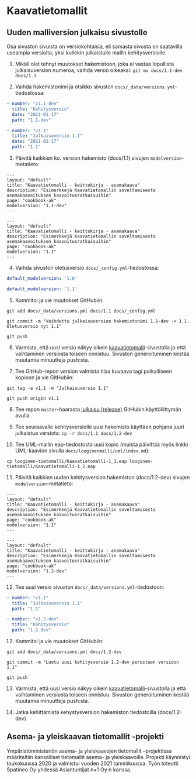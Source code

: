# Kaavatietomallit


## Uuden malliversion julkaisu sivustolle

Osa sivuston sivuista on versiokohtaisia, eli samasta sivusta on saatavilla useampia versioita, yksi kullekin julkaistulle mallin kehitysversiolle.

1. Mikäli olet tehnyt muutokset hakemistoon, joka ei vastaa lopullista julkaisuversion numeroa, vaihda versio oikeaksi:
```git mv docs/1.1-dev docs/1.1```

2. Vaihda hakemistonimi ja otsikko sivuston ```docs/_data/versions.yml```-tiedostossa:

```yaml
- number: "v1.1-dev"
  title: "Kehitysversio"
  date: "2021-01-17"
  path: "1.1-dev"
```

```yaml
- number: "v1.1"
  title: "Julkaisuversio 1.1"
  date: "2021-01-17"
  path: "1.1"
```

3. Päivitä kaikkien ko. version hakemisto (docs/1.1) sivujen ```modelversion```-metatieto:
```jekyll
---
layout: "default"
title: "Kaavatietomalli - keittokirja - asemakaava"
description: "Esimerkkejä Kaavatietomallin soveltamisesta asemakaavoituksen kaavoitusratkaisuihin"
page: "cookbook-ak"
modelversion: "1.1-dev"
---
```

```jekyll
---
layout: "default"
title: "Kaavatietomalli - keittokirja - asemakaava"
description: "Esimerkkejä Kaavatietomallin soveltamisesta asemakaavoituksen kaavoitusratkaisuihin"
page: "cookbook-ak"
modelversion: "1.1"
---
```

4. Vaihda sivuston oletusversio ```docs/_config.yml```-tiedostossa:

```yaml
default_modelversion: '1.0'
```

```yaml
default_modelversion: '1.1'
```

5. Kommitoi ja vie muutokset GitHubiin:

```git add docs/_data/versions.yml docs/1.1 docs/_config.yml```

```git commit -m "Vaihdettu julkaisuversion hakemistonimi 1.1-dev -> 1.1. Oletusversio nyt 1.1"```

```git push```

6. Varmista, että uusi versio näkyy oikein [kaavatietomalli](https://kaavatietomalli.fi/)-sivustolla ja että vaihtaminen versiosta toiseen onnistuu. Sivuston generoituminen kestää muutamia minuutteja push:sta.

7. Tee GitHub-repon version valmista tilaa kuvaava tagi paikalliseen kopioon ja vie GitHubiin:

```git tag -a v1.1 -m "Julkaisuversio 1.1"```

```git push origin v1.1```

8. Tee repon ```master```-haarasta [julkaisu (release)](https://docs.github.com/en/free-pro-team@latest/github/administering-a-repository/managing-releases-in-a-repository) GitHubin käyttöliittymän avulla.

9. Tee seuraavalle kehitysversiolle uusi hakemisto käyttäen pohjana juuri julkaistua versiota:
```cp -r docs/1.1 docs/1.2-dev```

10. Tee UML-mallin eap-tiedostosta uusi kopio (muista päivittää myös linkki UML-kaavion sivulla ```docs/looginenmalli/uml/index.md```):

```cp looginen-tietomalli/Kaavatietomalli-1_1.eap looginen-tietomalli/Kaavatietomalli-1_2.eap```

11. Päivitä kaikkien uuden kehitysversion hakemiston (docs/1.2-dev) sivujen ```modelversion```-metatieto:
```jekyll
---
layout: "default"
title: "Kaavatietomalli - keittokirja - asemakaava"
description: "Esimerkkejä Kaavatietomallin soveltamisesta asemakaavoituksen kaavoitusratkaisuihin"
page: "cookbook-ak"
modelversion: "1.1"
---
```

```jekyll
---
layout: "default"
title: "Kaavatietomalli - keittokirja - asemakaava"
description: "Esimerkkejä Kaavatietomallin soveltamisesta asemakaavoituksen kaavoitusratkaisuihin"
page: "cookbook-ak"
modelversion: "1.2-dev"
---
```

12. Tee uusi versio sivuston ```docs/_data/versions.yml```-tiedostoon:

```yaml
- number: "v1.1"
  title: "Julkaisuversio 1.1"
  path: "1.1"

- number: "v1.2-dev"
  title: "Kehitysversio"
  path: "1.2-dev"
```

12. Kommitoi ja vie muutokset GitHubiin:

```git add docs/_data/versions.yml docs/1.2-dev```

```git commit -m "Luotu uusi kehitysversio 1.2-dev perustuen versioon 1.1"```

```git push```

13. Varmista, että uusi versio näkyy oikein [kaavatietomalli](https://kaavatietomalli.fi/)-sivustolla ja että vaihtaminen versiosta toiseen onnistuu. Sivuston generoituminen kestää muutamia minuutteja push:sta.

14. Jatka kehittämistä kehystysversion hakemiston tiedostoilla (docs/1.2-dev)

## Asema- ja yleiskaavan tietomallit -projekti

Ympäristöministeriön asema- ja yleiskaavojen tietomallit –projektissa määriteltiin kansalliset tietomallit asema- ja yleiskaavoille.
Projekti käynnistyi toukokuussa 2020 ja valmistui vuoden 2021 tammikuussa. Työn toteutti Spatineo Oy yhdessä Asiantuntijat n+1 Oy:n kanssa.
